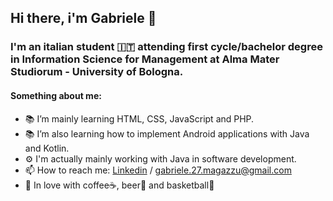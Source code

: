 ## Hi there, i'm Gabriele 👋

### I'm an italian student 🇮🇹 attending first cycle/bachelor degree in Information Science for Management at Alma Mater Studiorum - University of Bologna.

#### Something about me:
* 📚 I’m mainly learning HTML, CSS, JavaScript and PHP. 
* 📚 I’m also learning how to implement Android applications with Java and Kotlin. 
* ⚙️ I'm actually mainly working with Java in software development.
* 📫 How to reach me: [Linkedin](https://www.linkedin.com/in/gabriele-magazzù) / gabriele.27.magazzu@gmail.com
* 🥰 In love with coffee☕, beer🍺 and basketball🏀
